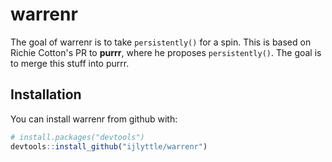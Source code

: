 # warrenr

The goal of warrenr is to take `persistently()` for a spin. This is based on 
Richie Cotton's PR to __purrr__, where he proposes `persistently()`. The goal is to merge this stuff into purrr.

## Installation

You can install warrenr from github with:


``` r
# install.packages("devtools")
devtools::install_github("ijlyttle/warrenr")
```

